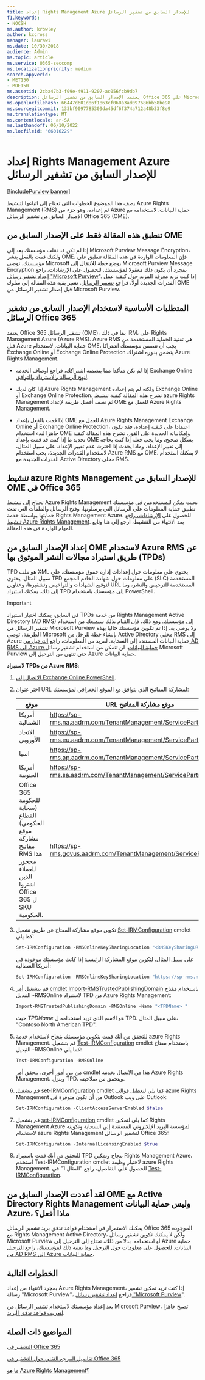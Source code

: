 ```yaml
---
title: إعداد Rights Management Azure للإصدار السابق من تشفير الرسائل
f1.keywords:
- NOCSH
ms.author: krowley
author: kccross
manager: laurawi
ms.date: 10/30/2018
audience: Admin
ms.topic: article
ms.service: O365-seccomp
ms.localizationpriority: medium
search.appverid:
- MET150
- MOE150
ms.assetid: 2cba47b3-f09e-4911-9207-ac056fcb9db7
description: يعتمد الإصدار السابق من تشفير الرسائل Office 365 على Microsoft Azure Rights Management (المعروف سابقا باسم Windows Rights Management Azure Active Directory).
ms.openlocfilehash: 66447d601d86f1863cf060a3ad097686bb58be98
ms.sourcegitcommit: 133bf9097785309da45df6f374a712a48b33f8e9
ms.translationtype: MT
ms.contentlocale: ar-SA
ms.lasthandoff: 06/10/2022
ms.locfileid: "66016229"
---
```

# <a name="set-up-azure-rights-management-for-the-previous-version-of-message-encryption"></a>إعداد Rights Management Azure للإصدار السابق من تشفير الرسائل

[!include[Purview banner](../includes/purview-rebrand-banner.md)]

يصف هذا الموضوع الخطوات التي تحتاج إلى اتباعها لتنشيط Azure Rights Management (RMS) ثم إعداده، وهو جزء من Azure حماية البيانات، لاستخدامه مع الإصدار السابق من تشفير الرسائل Office 365 (OME).

## <a name="this-article-only-applies-to-the-previous-version-of-ome"></a>تنطبق هذه المقالة فقط على الإصدار السابق من OME

إذا لم تكن قد نقلت مؤسستك بعد إلى Microsoft Purview Message Encryption، ولكنك قمت بالفعل بنشر OME، فإن المعلومات الواردة في هذه المقالة تنطبق على مؤسستك. توصي Microsoft بوضع خطة للانتقال إلى Microsoft Purview Message Encryption بمجرد أن يكون ذلك معقولا لمؤسستك. للحصول على الإرشادات، راجع [إعداد تشفير رسائل "Microsoft Purview](set-up-new-message-encryption-capabilities.md)". إذا كنت تريد معرفة المزيد حول كيفية عمل القدرات الجديدة أولا، فراجع [تشفير الرسائل](ome.md). تشير بقية هذه المقالة إلى سلوك OME قبل إصدار تشفير الرسائل من Microsoft Purview.

## <a name="prerequisites-for-using-the-previous-version-of-office-365-message-encryption"></a>المتطلبات الأساسية لاستخدام الإصدار السابق من تشفير الرسائل Office 365
<a name="warmprereqs"> </a>

يعتمد Office 365 تشفير الرسائل (OME)، بما في ذلك IRM، على Rights Management Azure (Azure RMS). Azure RMS هي تقنية الحماية المستخدمة من قبل Azure حماية البيانات. لاستخدام OME، يجب أن تتضمن مؤسستك اشتراكا Exchange Online أو Exchange Online Protection يتضمن بدوره اشتراك Azure Rights Management.

- إذا لم تكن متأكدا مما يتضمنه اشتراكك، فراجع أوصاف الخدمة Exchange Online [لنهج الرسالة والاسترداد والتوافق](/office365/servicedescriptions/exchange-online-service-description/message-policy-and-compliance).

- إذا كان لديك Azure Rights Management ولكنه لم يتم إعداده Exchange Online أو Exchange Online Protection، تشرح هذه المقالة كيفية تنشيط azure Rights Management ثم تصف أفضل طريقة لإعداد OME للعمل مع Azure Rights Management.

- إذا قمت بالفعل بإعداد OME للعمل مع Azure Rights Management Exchange Online أو Exchange Online Protection، اعتمادا على كيفية إعداده، فقد تكون جاهزا لبدء استخدام OME وإمكانياته الجديدة على الفور. تشرح هذه المقالة كيفية تحديد ما إذا كنت قد قمت بإعداد OME بشكل صحيح، وما يجب فعله إذا كنت بحاجة إلى تغيير الإعداد، وماذا يحدث إذا اخترت عدم تغيير الإعداد. على سبيل المثال، لاستخدام القدرات الجديدة، يجب استخدام Azure RMS مع OME. لا يمكنك استخدام القدرات الجديدة مع Active Directory محلي RMS.

## <a name="activate-azure-rights-management-for--the-previous-version-of-ome-in-office-365"></a>تنشيط azure Rights Management للإصدار السابق من OME في Office 365

تحتاج إلى تنشيط Azure Rights Management بحيث يمكن للمستخدمين في مؤسستك تطبيق حماية المعلومات على الرسائل التي يرسلونها، وفتح الرسائل والملفات التي تمت حمايتها بواسطة خدمة Rights Management Azure. للحصول على [الإرشادات، راجع تنشيط Azure Rights Management](/azure/information-protection/activate-service). بعد الانتهاء من التنشيط، ارجع إلى هنا وتابع المهام الواردة في هذه المقالة.

## <a name="set-up-the-previous-version-of-ome-to-use-azure-rms-by-importing-trusted-publishing-domains-tpds"></a>إعداد الإصدار السابق من OME لاستخدام Azure RMS عن طريق استيراد مجالات النشر الموثوق بها (TPDs)

TPD هو ملف XML يحتوي على معلومات حول إعدادات إدارة حقوق مؤسستك. على سبيل المثال، يحتوي TPD على معلومات حول شهادة الخادم المجمع (SLC) المستخدمة لتوقيع الشهادات والتراخيص وتشفيرها، وعناوين URL المستخدمة للترخيص والنشر، وما إلى ذلك. يمكنك استيراد TPD إلى مؤسستك باستخدام PowerShell.

> [!IMPORTANT]
> في السابق، يمكنك اختيار استيراد TPDs من خدمة Rights Management Active Directory (AD RMS) إلى مؤسستك. ومع ذلك، فإن القيام بذلك سيمنعك من استخدام تشفير الرسائل من Microsoft Purview ولا يوصى به. إذا تم تكوين مؤسستك حاليا بهذه الطريقة، توصي Microsoft بإنشاء خطة للرحل من Active Directory محلي RMS إلى Azure حماية البيانات المستندة إلى السحابة. لمزيد من المعلومات، راجع [الترحيل من AD RMS إلى Azure حماية البيانات](/information-protection/plan-design/migrate-from-ad-rms-to-azure-rms). لن تتمكن من استخدام تشفير رسائل Microsoft Purview حتى تنتهي من الترحيل إلى Azure حماية البيانات.

**لاستيراد TPDs من Azure RMS**:

1. [الاتصال إلى Exchange Online PowerShell](/powershell/exchange/connect-to-exchange-online-powershell).

2. اختر عنوان URL لمشاركة المفاتيح الذي يتوافق مع الموقع الجغرافي لمؤسستك:

   |موقع|URL موقع مشاركة المفاتيح|
   |---|---|
   |أمريكا الشمالية|<https://sp-rms.na.aadrm.com/TenantManagement/ServicePartner.svc>|
   |الاتحاد الأوروبي|<https://sp-rms.eu.aadrm.com/TenantManagement/ServicePartner.svc>|
   |اسيا|<https://sp-rms.ap.aadrm.com/TenantManagement/ServicePartner.svc>|
   |أمريكا الجنوبية|<https://sp-rms.sa.aadrm.com/TenantManagement/ServicePartner.svc>|
   |Office 365 للحكومة (سحابة القطاع الحكومي)  <br/> موقع مشاركة مفاتيح RMS هذا محجوز للعملاء الذين اشتروا Office 365 ل SKU الحكومية.|<https://sp-rms.govus.aadrm.com/TenantManagement/ServicePartner.svc>|

3. تكوين موقع مشاركة المفتاح عن طريق تشغيل [Set-IRMConfiguration](/powershell/module/exchange/set-irmconfiguration) cmdlet كما يلي:

   ```powershell
   Set-IRMConfiguration -RMSOnlineKeySharingLocation "<RMSKeySharingURL >"
   ```

   على سبيل المثال، لتكوين موقع المشاركة الرئيسية إذا كانت مؤسستك موجودة في أمريكا الشمالية:

   ```powershell
   Set-IRMConfiguration -RMSOnlineKeySharingLocation "https://sp-rms.na.aadrm.com/TenantManagement/ServicePartner.svc"
   ```

4. قم بتشغيل [أمر cmdlet Import-RMSTrustedPublishingDomain](/powershell/module/exchange/import-rmstrustedpublishingdomain) باستخدام مفتاح التبديل -RMSOnline لاستيراد TPD من Azure Rights Management:

   ```powershell
   Import-RMSTrustedPublishingDomain -RMSOnline -Name "<TPDName> "
   ```

   حيث  *TPDName*  هو الاسم الذي تريد استخدامه ل TPD. على سبيل المثال، "Contoso North American TPD".

5. للتحقق من أنك قمت بتكوين مؤسستك بنجاح لاستخدام خدمة azure Rights Management، قم بتشغيل [Test-IRMConfiguration](/powershell/module/exchange/test-irmconfiguration) cmdlet باستخدام مفتاح التبديل -RMSOnline كما يلي:

   ```powershell
   Test-IRMConfiguration -RMSOnline
   ```

   من بين أمور أخرى، يتحقق أمر cmdlet هذا من الاتصال بخدمة Azure Rights Management، وينزل TPD، ويتحقق من صلاحيته.

6. قم بتشغيل [set-IRMConfiguration](/powershell/module/exchange/set-irmconfiguration) cmdlet كما يلي لتعطيل قوالب azure Rights Management من أن تكون متوفرة في Outlook على ويب Outlook:

   ```powershell
   Set-IRMConfiguration -ClientAccessServerEnabled $false
   ```

7. قم بتشغيل [set-IRMConfiguration](/powershell/module/exchange/set-irmconfiguration) cmdlet كما يلي لتمكين Rights Management Azure لمؤسسة البريد الإلكتروني المستندة إلى السحابة وتكوينه لاستخدام azure Rights Management لتشفير الرسائل Office 365:

   ```powershell
   Set-IRMConfiguration -InternalLicensingEnabled $true
   ```

8. للتحقق من أنك قمت باستيراد TPD بنجاح وتمكين Rights Management Azure، استخدم Test-IRMConfiguration cmdlet لاختبار وظيفة azure Rights Management. للحصول على التفاصيل، راجع "المثال 1" في [Test-IRMConfiguration](/powershell/module/exchange/test-irmconfiguration).

## <a name="i-have-the-previous-version-of-ome-set-up-with-active-directory-rights-management-not-azure-information-protection-what-do-i-do"></a>لقد أعددت الإصدار السابق من OME مع Active Directory Rights Management وليس حماية البيانات Azure، ماذا أفعل؟
<a name="importTPDs"> </a>

يمكنك الاستمرار في استخدام قواعد تدفق بريد تشفير الرسائل Office 365 الموجودة مع Rights Management Active Directory، ولكن لا يمكنك تكوين تشفير رسائل Microsoft Purview أو استخدامه. بدلا من ذلك، تحتاج إلى الترحيل إلى Azure حماية البيانات. للحصول على معلومات حول الترحيل وما يعنيه ذلك لمؤسستك، راجع [الترحيل من AD RMS إلى Azure حماية البيانات](/information-protection/deploy-use/prepare-environment-adrms).

## <a name="next-steps"></a>الخطوات التالية
<a name="importTPDs"> </a>

بمجرد الانتهاء من إعداد Azure Rights Management، إذا كنت تريد تمكين تشفير رسالة "Microsoft Purview"، فراجع [إعداد تشفير رسائل "Microsoft Purview](./set-up-new-message-encryption-capabilities.md)".

بعد إعداد مؤسستك لاستخدام تشفير الرسائل من Microsoft Purview، تصبح جاهزا [لتعريف قواعد تدفق البريد](define-mail-flow-rules-to-encrypt-email.md).

## <a name="related-topics"></a>المواضيع ذات الصلة
<a name="importTPDs"> </a>

[التشفير في Office 365](encryption.md)

[تفاصيل المرجع التقني حول التشفير في Office 365](technical-reference-details-about-encryption.md)

[ما هو Azure Rights Management؟](/information-protection/understand-explore/what-is-azure-rms)
